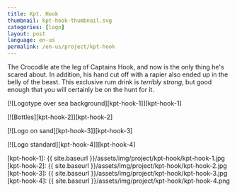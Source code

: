 ```yaml
---
title: Kpt. Hook
thumbnail: kpt-hook-thumbnail.svg
categories: [logo]
layout: post
language: en-us
permalink: /en-us/project/kpt-hook
---
```


The Crocodile ate the leg of Captains Hook, and now is the only thing he's scared about. In addition, his hand cut off with a rapier also ended up in the belly of the beast. This exclusive rum drink is _terribly strong_, but good enough that you will certainly be on the hunt for it.

[![Logotype over sea background][kpt-hook-1]][kpt-hook-1]

[![Bottles][kpt-hook-2]][kpt-hook-2]

[![Logo on sand][kpt-hook-3]][kpt-hook-3]

[![Logo standard][kpt-hook-4]][kpt-hook-4]

[kpt-hook-1]: {{ site.baseurl }}/assets/img/project/kpt-hook/kpt-hook-1.jpg
[kpt-hook-2]: {{ site.baseurl }}/assets/img/project/kpt-hook/kpt-hook-2.jpg
[kpt-hook-3]: {{ site.baseurl }}/assets/img/project/kpt-hook/kpt-hook-3.jpg
[kpt-hook-4]: {{ site.baseurl }}/assets/img/project/kpt-hook/kpt-hook-4.png